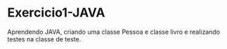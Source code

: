 # Exercicio1-JAVA

Aprendendo JAVA, criando uma classe Pessoa e classe livro e realizando testes na classe de teste.

